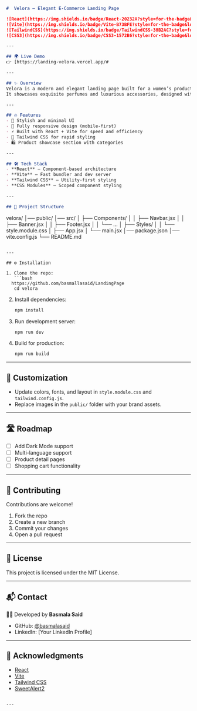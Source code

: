 ```md
#  Velora – Elegant E-Commerce Landing Page  

![React](https://img.shields.io/badge/React-20232A?style=for-the-badge&logo=react&logoColor=61DAFB)
![Vite](https://img.shields.io/badge/Vite-B73BFE?style=for-the-badge&logo=vite&logoColor=FFD62E)
![TailwindCSS](https://img.shields.io/badge/TailwindCSS-38B2AC?style=for-the-badge&logo=tailwind-css&logoColor=white)
![CSS3](https://img.shields.io/badge/CSS3-1572B6?style=for-the-badge&logo=css3&logoColor=white)

---

## 🌍 Live Demo  
👉 [https://landing-velora.vercel.app/#

---

## ✨ Overview  
Velora is a modern and elegant landing page built for a women’s products brand.  
It showcases exquisite perfumes and luxurious accessories, designed with a focus on style, usability, and responsiveness.  

---

## 🔥 Features  
- 🎀 Stylish and minimal UI  
- 📱 Fully responsive design (mobile-first)  
- ⚡ Built with React + Vite for speed and efficiency  
- 🎨 Tailwind CSS for rapid styling  
- 🛍️ Product showcase section with categories  

---

## 🛠️ Tech Stack  
- **React** – Component-based architecture  
- **Vite** – Fast bundler and dev server  
- **Tailwind CSS** – Utility-first styling  
- **CSS Modules** – Scoped component styling  

---

## 📂 Project Structure  

```

velora/
│── public/
│── src/
│   ├── Components/
│   │   ├── Navbar.jsx
│   │   ├── Banner.jsx
│   │   ├── Footer.jsx
│   │   └── ...
│   ├── Styles/
│   │   └── style.module.css
│   ├── App.jsx
│   └── main.jsx
│── package.json
│── vite.config.js
└── README.md

````

---

## ⚙️ Installation  

1. Clone the repo:  
   ```bash
  https://github.com/basmallasaid/LandingPage
   cd velora
````

2. Install dependencies:

   ```bash
   npm install
   ```

3. Run development server:

   ```bash
   npm run dev
   ```

4. Build for production:

   ```bash
   npm run build
   ```

---

## 🎨 Customization

* Update colors, fonts, and layout in `style.module.css` and `tailwind.config.js`.
* Replace images in the `public/` folder with your brand assets.

---

## 🛣️ Roadmap

* [ ] Add Dark Mode support
* [ ] Multi-language support
* [ ] Product detail pages
* [ ] Shopping cart functionality

---

## 🤝 Contributing

Contributions are welcome!

1. Fork the repo
2. Create a new branch
3. Commit your changes
4. Open a pull request

---

## 📜 License

This project is licensed under the MIT License.

---

## 📬 Contact

👩‍💻 Developed by **Basmala Said**

* GitHub: [@basmalasaid](https://github.com/basmalasaid)
* LinkedIn: \[Your LinkedIn Profile]

---

## 🙏 Acknowledgments

* [React](https://react.dev/)
* [Vite](https://vitejs.dev/)
* [Tailwind CSS](https://tailwindcss.com/)
* [SweetAlert2](https://sweetalert2.github.io/)

```

---


```
